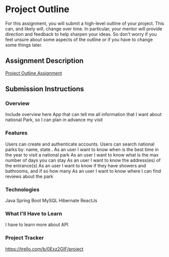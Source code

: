# Project Outline
For this assignment, you will submit a high-level outline of your project. This can, and likely will, change over time. In particular, your mentor will provide direction and feedback to help sharpen your ideas. So don't worry if you feel unsure about some aspects of the outline or if you have to change some things later.

## Assignment Description
[Project Outline Assignment](https://education.launchcode.org/liftoff/modules/assignments/project-outline)

## Submission Instructions

### Overview
Include overview here
App that can tell me all information that I want about national Park, so I can plan in advance my visit

### Features
Users can create and authenticate accounts.
Users can search national parks by: name, state..
As an user I want to know when is the best time in the year to visit a national park
As an user I want to know what is the max number of days you can stay
As an user I want to know the address(es) of the entrance(s)
As an user I want to know  if they have showers and bathrooms, and if so how many
As an user I want to know  where I can find reviews about the park


### Technologies
Java
Spring Boot
MySQL
Hibernate
ReactJs
### What I'll Have to Learn
I have to learn more about API
### Project Tracker
https://trello.com/b/0Exz2GIF/project
